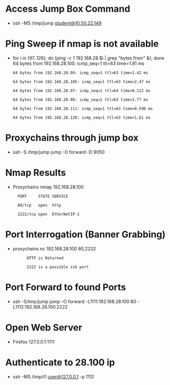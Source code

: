 # Access Jump Box Command
- ssh -MS /tmp/jump student@10.50.22.149

# Ping Sweep if nmap is not available
- for i in {97..126}; do (ping -c 1 192.168.28.$i | grep "bytes from" &); done
      64 bytes from 192.168.28.100: icmp_seq=1 ttl=63 time=1.81 ms
  
      64 bytes from 192.168.28.99: icmp_seq=1 ttl=63 time=1.42 ms
  
      64 bytes from 192.168.28.105: icmp_seq=1 ttl=63 time=2.47 ms
  
      64 bytes from 192.168.28.97: icmp_seq=1 ttl=64 time=0.212 ms
  
      64 bytes from 192.168.28.98: icmp_seq=1 ttl=63 time=3.77 ms
  
      64 bytes from 192.168.28.111: icmp_seq=1 ttl=63 time=0.596 ms
  
      64 bytes from 192.168.28.120: icmp_seq=1 ttl=63 time=1.61 ms
# Proxychains through jump box
- ssh -S /tmp/jump jump -O forward -D 9050
# Nmap Results
- Proxychains nmap 192.168.28.100

        PORT     STATE SERVICE
  
        80/tcp   open  http
  
        2222/tcp open  EtherNetIP-1
# Port Interrogation (Banner Grabbing)
- proxychains nc 192.168.28.100 80,2222

            HTTP is Returned
  
            2222 is a possible ssh port
# Port Forward to found Ports
- ssh -S/tmp/jump jump -O forward -L1111:192.168.28.100:80 -L1112:192.168.28.100:2222
# Open Web Server
- Firefox 127.0.0.1:1111
# Authenticate to 28.100 ip
- ssh -MS /tmp/t1 user@127.0.0.1 -p 1112
